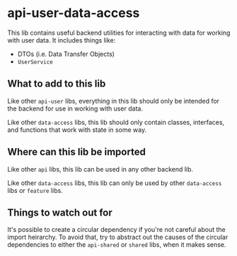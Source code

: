 # api-user-data-access

This lib contains useful backend utilities for interacting with data for working with user data. It includes things like:

- DTOs (i.e. Data Transfer Objects)
- `UserService`

## What to add to this lib

Like other `api-user` libs, everything in this lib should only be intended for the backend for use in working with user data.

Like other `data-access` libs, this lib should only contain classes, interfaces, and functions that work with state in some way.

## Where can this lib be imported

Like other `api` libs, this lib can be used in any other backend lib.

Like other `data-access` libs, this lib can only be used by other `data-access` libs or `feature` libs.

## Things to watch out for

It's possible to create a circular dependency if you're not careful about the import heirarchy. To avoid that, try to abstract out the causes of the circular dependencies to either the `api-shared` or `shared` libs, when it makes sense.
